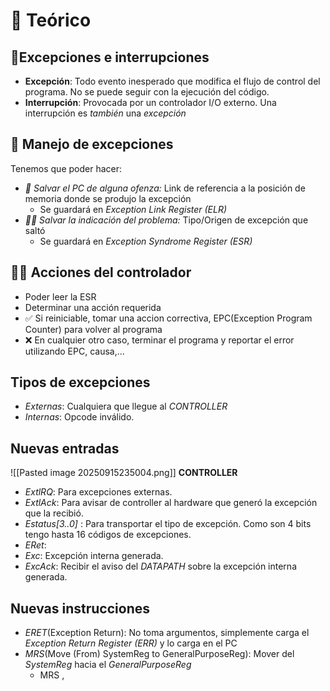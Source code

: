# 📖 Teórico

## 🤨Excepciones e interrupciones
- **Excepción**: Todo evento inesperado que modifica el flujo de control del programa. No se puede seguir con la ejecución del código.
- **Interrupción**: Provocada por un controlador I/O externo. Una interrupción es *también* una *excepción*

## 🐊 Manejo de excepciones
Tenemos que poder hacer:
- *🫵 Salvar el PC de alguna ofenza:* Link de referencia a la posición de memoria donde se produjo la excepción
	- Se guardará en *Exception Link Register (ELR)*
- *🫵🧐 Salvar la indicación del problema:* Tipo/Origen de excepción que saltó
	- Se guardará en *Exception Syndrome Register (ESR)*

## 👷‍♂️ Acciones del controlador
- Poder leer la ESR
- Determinar una acción requerida
- ✅ Si reiniciable, tomar una accion correctiva, EPC(Exception Program Counter) para volver al programa
- ❌ En cualquier otro caso, terminar el programa y reportar el error utilizando EPC, causa,...

## Tipos de excepciones
- *Externas*: Cualquiera que llegue al *CONTROLLER*
- *Internas*: Opcode inválido.

## Nuevas entradas
![[Pasted image 20250915235004.png]]
**CONTROLLER**
- *ExtlRQ*: Para excepciones externas.
-  *ExtlAck*: Para avisar de controller al hardware que generó la excepción que la recibió.
- *Estatus[3..0]* : Para transportar el tipo de excepción. Como son 4 bits tengo hasta 16 códigos de excepciones.
- *ERet*:
- *Exc*: Excepción interna generada.
- *ExcAck*: Recibir el aviso del *DATAPATH* sobre la excepción interna generada.

## Nuevas instrucciones
- *ERET*(Exception Return): No toma argumentos, simplemente carga el *Exception Return Register (ERR)* y lo carga en el PC
- *MRS*(Move (From) SystemReg to GeneralPurposeReg): Mover del *SystemReg* hacia el *GeneralPurposeReg*
	- MRS <RT>, <systemReg> 
